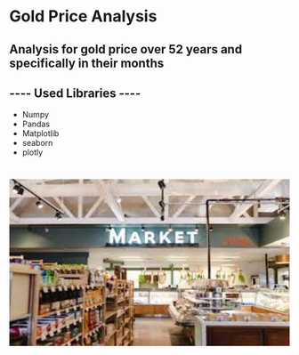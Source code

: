# Gold Price Analysis

## Analysis for gold price over 52 years and specifically in their months 

## ---- Used Libraries ----
- Numpy
- Pandas 
- Matplotlib
- seaborn
- plotly 
#
<div style="width:100%;text-align: center; background-color:white;"> <img align=middle src="https://github.com/Abdulrahmankhaled11/Market-Sales-EDA/blob/main/Market.jpeg" width="700px" height="300px">

